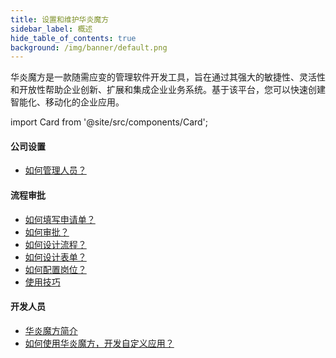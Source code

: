```yaml
---
title: 设置和维护华炎魔方
sidebar_label: 概述
hide_table_of_contents: true
background: /img/banner/default.png
---
```


华炎魔方是一款随需应变的管理软件开发工具，旨在通过其强大的敏捷性、灵活性和开放性帮助企业创新、扩展和集成企业业务系统。基于该平台，您可以快速创建智能化、移动化的企业应用。

import Card from '@site/src/components/Card';

<div class="mt-12 grid gap-5 mx-auto md:grid-cols-2 lg:max-w-none">

  <Card image="https://www-steedos-com.oss-accelerate.aliyuncs.com/videos/workflow/admin-contracts.jpg"
    category="视频"
    title="如何配置合同审批流程"
    description="本教程以合同管理为例，演示了如何使用华炎魔方，配置审批流程。"
    href="/videos/workflow/admin-contracts/"/>

  <Card image="https://www-steedos-com.oss-accelerate.aliyuncs.com/videos/creator/steedos-object-manager.jpg"
    category="视频"
    title="如何创建自定义应用程序"
    description="本教程以资产管理为例，演示了如何使用华炎魔方，创建自定义应用程序。"
    href="/videos/lesson-object/"/>

</div>


#### 公司设置

- [如何管理人员？](/help/organization)

#### 流程审批

- [如何填写申请单？](/help/workflow/instance_add.md)
- [如何审批？](/help/workflow/instance_approve.md)
- [如何设计流程？](/help/workflow/admin_flow)
- [如何设计表单？](/help/workflow/admin_form)
- [如何配置岗位？](/help/workflow/admin_positions)
- [使用技巧](/help/workflow/faq)

#### 开发人员

- <a href="/platform/" target="_blank">华炎魔方简介</a>
- <a href="/developer/" target="_blank">如何使用华炎魔方，开发自定义应用？</a>